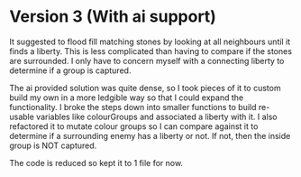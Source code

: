 # Version 3 (With ai support)
It suggested to flood fill matching stones by looking at all neighbours until it finds a liberty.
This is less complicated than having to compare if the stones are surrounded. 
I only have to concern myself with a connecting liberty to determine if a group is captured.

The ai provided solution was quite dense, so I took pieces of it to custom build my own in a more ledgible way so that I could expand the functionality. I broke the steps down into smaller functions to build re-usable variables like colourGroups and associated a liberty with it.
I also refactored it to mutate colour groups so I can compare against it to determine if a surrounding enemy has a liberty or not. If not, then the inside group is NOT captured.

The code is reduced so kept it to 1 file for now.



